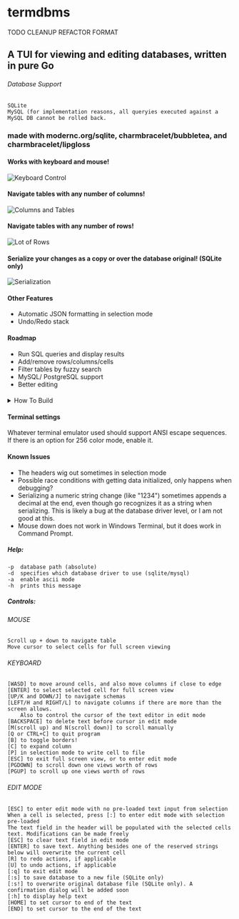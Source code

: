 # termdbms

TODO CLEANUP REFACTOR FORMAT

## A TUI for viewing and editing databases, written in pure Go

###### Database Support
    SQLite
    MySQL (for implementation reasons, all queryies executed against a MySQL DB cannot be rolled back.

### made with modernc.org/sqlite, charmbracelet/bubbletea, and charmbracelet/lipgloss

#### Works with keyboard and mouse!

![Keyboard Control](https://i.imgur.com/vmK0DVn.gif)

#### Navigate tables with any number of columns!

![Columns and Tables](https://i.imgur.com/EqZRPqO.gif)

#### Navigate tables with any number of rows!

![Lot of Rows](https://i.imgur.com/yo7DMaa.gif)

#### Serialize your changes as a copy or over the database original! (SQLite only)

![Serialization](https://i.imgur.com/GhMcnid.gif)

#### Other Features

- Automatic JSON formatting in selection mode
- Undo/Redo stack

#### Roadmap

- Run SQL queries and display results
- Add/remove rows/columns/cells
- Filter tables by fuzzy search
- MySQL/ PostgreSQL support
- Better editing

#### 
<details>
    <summary>How To Build</summary>

##### Linux

    GOOS=linux GOARCH=amd64/386 go build

##### ARM (runs kind of slow depending on the specs of the system)

    GOOS=linux GOARCH=arm GOARM=7 go build

##### Windows

    GOOS=windows GOARCH=amd64/386 go build

##### OSX

    GOOS=darwin GOARCH=amd64 go build

</details>

#### Terminal settings
Whatever terminal emulator used should support ANSI escape sequences. If there is an option for 256 color mode, enable it.

#### Known Issues
 - The headers wig out sometimes in selection mode
 - Possible race conditions with getting data initialized, only happens when debugging?
 - Serializing a numeric string change (like "1234") sometimes appends a decimal at the end, even though go recognizes it as a string when serializing. This is likely a bug at the database driver level, or I am not good at this.
 - Mouse down does not work in Windows Terminal, but it does work in Command Prompt.

##### Help:
	-p	database path (absolute)
    -d  specifies which database driver to use (sqlite/mysql)
    -a  enable ascii mode
	-h	prints this message
##### Controls:
###### MOUSE
	Scroll up + down to navigate table
	Move cursor to select cells for full screen viewing
###### KEYBOARD
	[WASD] to move around cells, and also move columns if close to edge
	[ENTER] to select selected cell for full screen view
	[UP/K and DOWN/J] to navigate schemas
    [LEFT/H and RIGHT/L] to navigate columns if there are more than the screen allows.
        Also to control the cursor of the text editor in edit mode
    [BACKSPACE] to delete text before cursor in edit mode
    [M(scroll up) and N(scroll down)] to scroll manually
	[Q or CTRL+C] to quit program
    [B] to toggle borders!
    [C] to expand column
    [P] in selection mode to write cell to file
	[ESC] to exit full screen view, or to enter edit mode
    [PGDOWN] to scroll down one views worth of rows
    [PGUP] to scroll up one views worth of rows
###### EDIT MODE
    [ESC] to enter edit mode with no pre-loaded text input from selection
    When a cell is selected, press [:] to enter edit mode with selection pre-loaded
    The text field in the header will be populated with the selected cells text. Modifications can be made freely
    [ESC] to clear text field in edit mode
    [ENTER] to save text. Anything besides one of the reserved strings below will overwrite the current cell
    [R] to redo actions, if applicable
    [U] to undo actions, if applicable
    [:q] to exit edit mode
    [:s] to save database to a new file (SQLite only)
    [:s!] to overwrite original database file (SQLite only). A confirmation dialog will be added soon
    [:h] to display help text
    [HOME] to set cursor to end of the text
    [END] to set cursor to the end of the text

